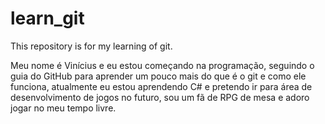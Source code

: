 # learn_git
This repository is for my learning of git.

Meu nome é Vinícius e eu estou começando na programação, seguindo o guia do GitHub para aprender um pouco mais do que é o git e como ele funciona, atualmente eu estou aprendendo C# e pretendo ir para área de desenvolvimento de jogos no futuro, sou um fã de RPG de mesa e adoro jogar no meu tempo livre. 
